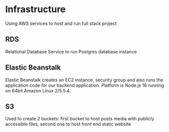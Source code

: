 # Infrastructure

Using AWS services to host and run full stack project  

## RDS

Relational Database Service to run Postgres database instance

## Elastic Beanstalk

Elastic Beanstalk creates an EC2 instance, security group and also runs the application code for our backend application. Platform is Node.js 16 running on 64bit Amazon Linux 2/5.5.4.

## S3

Used to create 2 buckets: first bucket to host posts media with publicly accessible files, second one to host front end static website